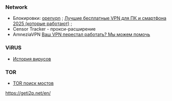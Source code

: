 
### Network
- Блокировки: [openvpn](https://www.pvsm.ru/cat/openvpn) ; [Лучшие бесплатные VPN для ПК и смартфона 2025 (которые работают)](https://www.pvsm.ru/openvpn/410582) ;
- Censor Tracker - прокси-расширение
- AmneziaVPN [Ваш VPN перестал работать? Мы можем помочь](https://habr.com/ru/companies/amnezia/news/901110/)
### ViRUS
- [История вирусов](https://habr.com/ru/companies/timeweb/articles/894768/)
### TOR
- [TOR поиск мостов](https://t.me/GetBridgesBot)

https://geti2p.net/en/
